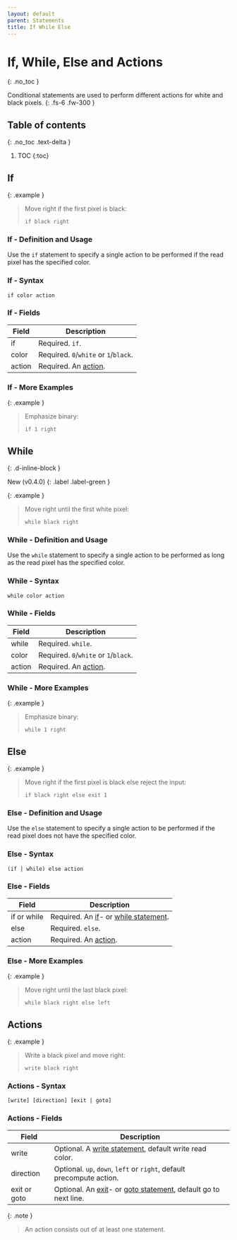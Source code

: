 ```yaml
---
layout: default
parent: Statements
title: If While Else
---
```


# If, While, Else and Actions
{: .no_toc }

Conditional statements are used to perform different actions for white and black pixels.
{: .fs-6 .fw-300 }

## Table of contents
{: .no_toc .text-delta }

1. TOC
{:toc}

## If

{: .example }
> Move right if the first pixel is black:
>
> ```btml
> if black right
> ```

### If - Definition and Usage

Use the `if` statement to specify a single action to be performed if the read pixel has the specified color.

### If - Syntax

```ebnf
if color action
```

### If - Fields

Field | Description
-- | --
if | Required. `if`.
color | Required. `0`/`white` or `1`/`black`.
action | Required. An [action](#actions).

### If - More Examples

{: .example }
> Emphasize binary:
>
> ```btml
> if 1 right
> ```

## While
{: .d-inline-block }

New (v0.4.0)
{: .label .label-green }

{: .example }
> Move right until the first white pixel:
>
> ```btml
> while black right
> ```

### While - Definition and Usage

Use the `while` statement to specify a single action to be performed as long as the read pixel has the specified color.

### While - Syntax

```ebnf
while color action
```

### While - Fields

Field | Description
-- | --
while| Required. `while`.
color | Required. `0`/`white` or `1`/`black`.
action | Required. An [action](#actions).

### While - More Examples

{: .example }
> Emphasize binary:
>
> ```btml
> while 1 right
> ```

## Else

{: .example }
> Move right if the first pixel is black else reject the input:
>
> ```btml
> if black right else exit 1
> ```

### Else - Definition and Usage

Use the `else` statement to specify a single action to be performed if the read pixel does not have the specified color.

### Else - Syntax

```ebnf
(if | while) else action
```

### Else - Fields

Field | Description
-- | --
if or while | Required. An [if](#if)- or [while statement](#while).
else | Required. `else`.
action | Required. An [action](#actions).

### Else - More Examples

{: .example }
> Move right until the last black pixel:
>
> ```btml
> while black right else left
> ```

## Actions

{: .example }
> Write a black pixel and move right:
>
> ```btml
> write black right
> ```

### Actions - Syntax

```ebnf
[write] [direction] [exit | goto]
```

### Actions - Fields

Field | Description
-- | --
write | Optional. A [write statement](write), default write read color.
direction | Optional. `up`, `down`, `left` or `right`, default precompute action.
exit or goto | Optional. An [exit](exit#exit)- or [goto statement](goto#goto), default go to next line.

{: .note }
> An action consists out of at least one statement.